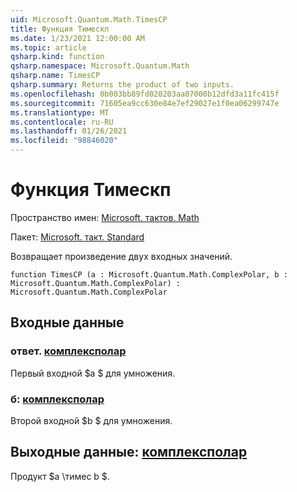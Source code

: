 ```yaml
---
uid: Microsoft.Quantum.Math.TimesCP
title: Функция Тимескп
ms.date: 1/23/2021 12:00:00 AM
ms.topic: article
qsharp.kind: function
qsharp.namespace: Microsoft.Quantum.Math
qsharp.name: TimesCP
qsharp.summary: Returns the product of two inputs.
ms.openlocfilehash: 0b003bb89fd020203aa07000b12dfd3a11fc415f
ms.sourcegitcommit: 71605ea9cc630e84e7ef29027e1f0ea06299747e
ms.translationtype: MT
ms.contentlocale: ru-RU
ms.lasthandoff: 01/26/2021
ms.locfileid: "98846020"
---
```

# <a name="timescp-function"></a>Функция Тимескп

Пространство имен: [Microsoft. тактов. Math](xref:Microsoft.Quantum.Math)

Пакет: [Microsoft. такт. Standard](https://nuget.org/packages/Microsoft.Quantum.Standard)


Возвращает произведение двух входных значений.

```qsharp
function TimesCP (a : Microsoft.Quantum.Math.ComplexPolar, b : Microsoft.Quantum.Math.ComplexPolar) : Microsoft.Quantum.Math.ComplexPolar
```


## <a name="input"></a>Входные данные

### <a name="a--complexpolar"></a>ответ. [комплексполар](xref:Microsoft.Quantum.Math.ComplexPolar)

Первый входной $a $ для умножения.


### <a name="b--complexpolar"></a>б: [комплексполар](xref:Microsoft.Quantum.Math.ComplexPolar)

Второй входной $b $ для умножения.



## <a name="output--complexpolar"></a>Выходные данные: [комплексполар](xref:Microsoft.Quantum.Math.ComplexPolar)

Продукт $a \тимес b $.